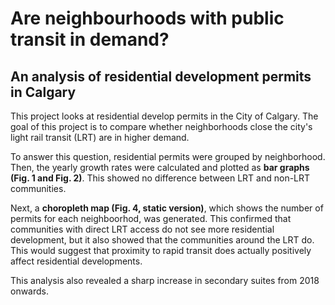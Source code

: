 # Are neighbourhoods with public transit in demand?
## An analysis of residential development permits in Calgary

This project looks at residential develop permits in the City of Calgary. The goal of this project is to compare whether neighborhoods close the city's light rail transit (LRT) are in higher demand.

To answer this question, residential permits were grouped by neighborhood. Then, the yearly growth rates were calculated and plotted as **bar graphs (Fig. 1 and Fig. 2)**. This showed no difference between LRT and non-LRT communities.

Next, a **choropleth map (Fig. 4, static version)**, which shows the number of permits for each neighboorhod, was generated. This confirmed that communities with direct LRT access do not see more residential development, but it also showed that the communities around the LRT do. This would suggest that proximity to rapid transit does actually positively affect residential developments.

This analysis also revealed a sharp increase in secondary suites from 2018 onwards.
